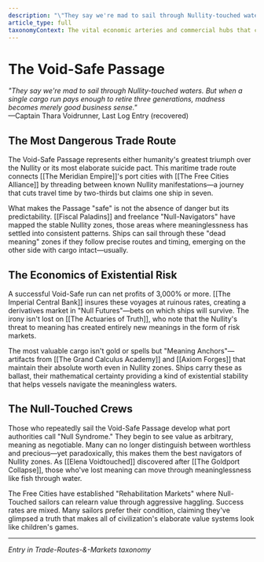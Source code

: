```yaml
---
description: "\"They say we're mad to sail through Nullity-touched waters. But when a single cargo run pays enough to retire three generations, madness becomes merely good business sense.\" —Captain Thara Voidrunner, Last Log Entry (recovered)"
article_type: full
taxonomyContext: The vital economic arteries and commercial hubs that connect the realms, including mana-trading posts, spell component exchanges, and philosophical debate markets
---
```


# The Void-Safe Passage

*"They say we're mad to sail through Nullity-touched waters. But when a single cargo run pays enough to retire three generations, madness becomes merely good business sense."*  
—Captain Thara Voidrunner, Last Log Entry (recovered)

## The Most Dangerous Trade Route

The Void-Safe Passage represents either humanity's greatest triumph over the Nullity or its most elaborate suicide pact. This maritime trade route connects [[The Meridian Empire]]'s port cities with [[The Free Cities Alliance]] by threading between known Nullity manifestations—a journey that cuts travel time by two-thirds but claims one ship in seven.

What makes the Passage "safe" is not the absence of danger but its predictability. [[Fiscal Paladins]] and freelance "Null-Navigators" have mapped the stable Nullity zones, those areas where meaninglessness has settled into consistent patterns. Ships can sail through these "dead meaning" zones if they follow precise routes and timing, emerging on the other side with cargo intact—usually.

## The Economics of Existential Risk

A successful Void-Safe run can net profits of 3,000% or more. [[The Imperial Central Bank]] insures these voyages at ruinous rates, creating a derivatives market in "Null Futures"—bets on which ships will survive. The irony isn't lost on [[The Actuaries of Truth]], who note that the Nullity's threat to meaning has created entirely new meanings in the form of risk markets.

The most valuable cargo isn't gold or spells but "Meaning Anchors"—artifacts from [[The Grand Calculus Academy]] and [[Axiom Forges]] that maintain their absolute worth even in Nullity zones. Ships carry these as ballast, their mathematical certainty providing a kind of existential stability that helps vessels navigate the meaningless waters.

## The Null-Touched Crews

Those who repeatedly sail the Void-Safe Passage develop what port authorities call "Null Syndrome." They begin to see value as arbitrary, meaning as negotiable. Many can no longer distinguish between worthless and precious—yet paradoxically, this makes them the best navigators of Nullity zones. As [[Elena Voidtouched]] discovered after [[The Goldport Collapse]], those who've lost meaning can move through meaninglessness like fish through water.

The Free Cities have established "Rehabilitation Markets" where Null-Touched sailors can relearn value through aggressive haggling. Success rates are mixed. Many sailors prefer their condition, claiming they've glimpsed a truth that makes all of civilization's elaborate value systems look like children's games.

---
*Entry in Trade-Routes-&-Markets taxonomy*

